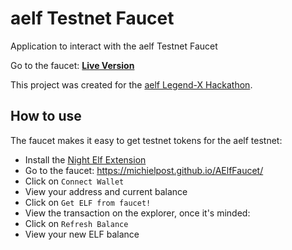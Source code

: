 # aelf Testnet Faucet
Application to interact with the aelf Testnet Faucet


Go to the faucet: **[Live Version](https://michielpost.github.io/AElfFaucet/)**

This project was created for the [aelf Legend-X Hackathon](https://aelf.devpost.com).

## How to use

The faucet makes it easy to get testnet tokens for the aelf testnet:
- Install the [Night Elf Extension](https://chrome.google.com/webstore/detail/aelf-explorer-extension-d/mlmlhipeonlflbcclinpbmcjdnpnmkpf)
- Go to the faucet: https://michielpost.github.io/AElfFaucet/
- Click on `Connect Wallet`
- View your address and current balance
- Click on `Get ELF from faucet!`
- View the transaction on the explorer, once it's minded:
- Click on `Refresh Balance`
- View your new ELF balance

